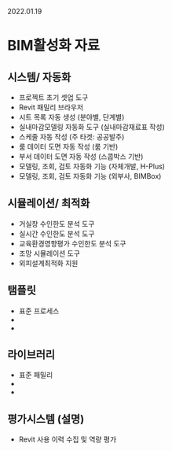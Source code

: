 2022.01.19

# BIM활성화 자료
## 시스템/ 자동화

- 프로젝트 초기 셋업 도구
- Revit 패밀리 브라우저
- 시트 목록 자동 생성 (분야별, 단계별)
- 실내마감모델링 자동화 도구 (실내마감재료표 작성)
- 스케줄 자동 작성 (주 타겟: 공공발주)
- 룸 데이터 도면 자동 작성 (룸 기반)
- 부서 데이터 도면 자동 작성 (스콥박스 기반)
- 모델링, 조회, 검토 자동화 기능 (자체개발, H-Plus)
- 모델링, 조회, 검토 자동화 기능 (외부사, BIMBox)

## 시뮬레이션/ 최적화
- 거실창 수인한도 분석 도구
- 실시간 수인한도 분석 도구
- 교육환경영향평가 수인한도 분석 도구
- 조망 시뮬레이션 도구
- 외피설계최적화 지원

## 탬플릿
- 표준 프로세스
- 
-

## 라이브러리
- 표준 패밀리
-
-

## 평가시스템 (설명)
- Revit 사용 이력 수집 및 역량 평가
